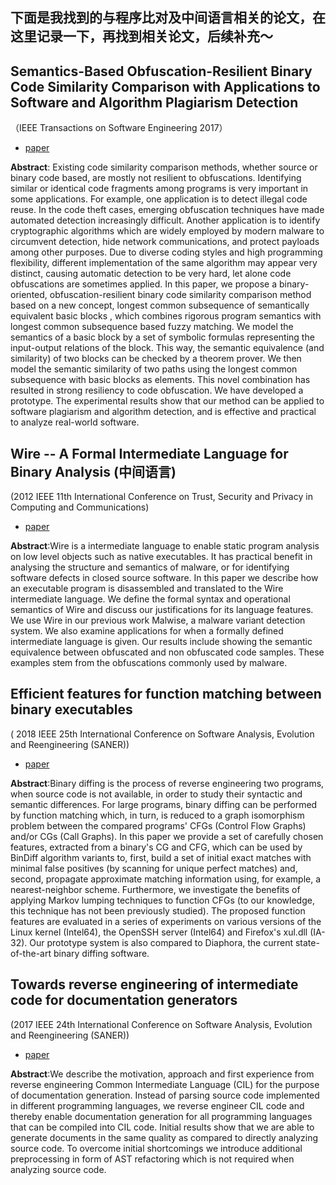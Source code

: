 下面是我找到的与程序比对及中间语言相关的论文，在这里记录一下，再找到相关论文，后续补充～
---

## Semantics-Based Obfuscation-Resilient Binary Code Similarity Comparison with Applications to Software and Algorithm Plagiarism Detection
（IEEE Transactions on Software Engineering 2017）

- [paper](https://ieeexplore.ieee.org/stamp/stamp.jsp?tp=&arnumber=7823022&tag=1) </br>

__Abstract__: Existing code similarity comparison methods, whether source or binary code based, are mostly not resilient to obfuscations. Identifying similar or identical code fragments among programs is very important in some applications. For example, one application is to detect illegal code reuse. In the code theft cases, emerging obfuscation techniques have made automated detection increasingly difficult. Another application is to identify cryptographic algorithms which are widely employed by modern malware to circumvent detection, hide network communications, and protect payloads among other purposes. Due to diverse coding styles and high programming flexibility, different implementation of the same algorithm may appear very distinct, causing automatic detection to be very hard, let alone code obfuscations are sometimes applied. In this paper, we propose a binary-oriented, obfuscation-resilient binary code similarity comparison method based on a new concept, longest common subsequence of semantically equivalent basic blocks , which combines rigorous program semantics with longest common subsequence based fuzzy matching. We model the semantics of a basic block by a set of symbolic formulas representing the input-output relations of the block. This way, the semantic equivalence (and similarity) of two blocks can be checked by a theorem prover. We then model the semantic similarity of two paths using the longest common subsequence with basic blocks as elements. This novel combination has resulted in strong resiliency to code obfuscation. We have developed a prototype. The experimental results show that our method can be applied to software plagiarism and algorithm detection, and is effective and practical to analyze real-world software.

## Wire -- A Formal Intermediate Language for Binary Analysis (中间语言)
(2012 IEEE 11th International Conference on Trust, Security and Privacy in Computing and Communications)

- [paper](https://ieeexplore.ieee.org/stamp/stamp.jsp?tp=&arnumber=6296015)

__Abstract__:Wire is a intermediate language to enable static program analysis on low level objects such as native executables. It has practical benefit in analysing the structure and semantics of malware, or for identifying software defects in closed source software. In this paper we describe how an executable program is disassembled and translated to the Wire intermediate language. We define the formal syntax and operational semantics of Wire and discuss our justifications for its language features. We use Wire in our previous work Malwise, a malware variant detection system. We also examine applications for when a formally defined intermediate language is given. Our results include showing the semantic equivalence between obfuscated and non obfuscated code samples. These examples stem from the obfuscations commonly used by malware.

## Efficient features for function matching between binary executables
( 2018 IEEE 25th International Conference on Software Analysis, Evolution and Reengineering (SANER))

- [paper](https://ieeexplore.ieee.org/stamp/stamp.jsp?tp=&arnumber=8330221)

__Abstract__:Binary diffing is the process of reverse engineering two programs, when source code is not available, in order to study their syntactic and semantic differences. For large programs, binary diffing can be performed by function matching which, in turn, is reduced to a graph isomorphism problem between the compared programs' CFGs (Control Flow Graphs) and/or CGs (Call Graphs). In this paper we provide a set of carefully chosen features, extracted from a binary's CG and CFG, which can be used by BinDiff algorithm variants to, first, build a set of initial exact matches with minimal false positives (by scanning for unique perfect matches) and, second, propagate approximate matching information using, for example, a nearest-neighbor scheme. Furthermore, we investigate the benefits of applying Markov lumping techniques to function CFGs (to our knowledge, this technique has not been previously studied). The proposed function features are evaluated in a series of experiments on various versions of the Linux kernel (Intel64), the OpenSSH server (Intel64) and Firefox's xul.dll (IA-32). Our prototype system is also compared to Diaphora, the current state-of-the-art binary diffing software.

## Towards reverse engineering of intermediate code for documentation generators
(2017 IEEE 24th International Conference on Software Analysis, Evolution and Reengineering (SANER))

- [paper](https://ieeexplore.ieee.org/stamp/stamp.jsp?tp=&arnumber=7884673)

__Abstract__:We describe the motivation, approach and first experience from reverse engineering Common Intermediate Language (CIL) for the purpose of documentation generation. Instead of parsing source code implemented in different programming languages, we reverse engineer CIL code and thereby enable documentation generation for all programming languages that can be compiled into CIL code. Initial results show that we are able to generate documents in the same quality as compared to directly analyzing source code. To overcome initial shortcomings we introduce additional preprocessing in form of AST refactoring which is not required when analyzing source code.




